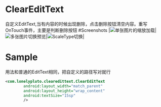 # ClearEditText
自定义EditText,当有内容的时候出现删除，点击删除按钮清空内容。重写OnTouch事件，主要是判断删除按钮
#Screenshots
|![单张图片的缩放加载](/screenshot/single_preview.gif)|![多张图片切换预览](/screenshot/multi_preview.gif)|![ScaleType切换](/screenshot/scale_type_preview.gif)|
# Sample
用法和普通的EditText相同，把自定义的路径写对就行
``` xml
<com.lonelypluto.clearedittext.ClearEditText
        android:layout_width="match_parent"
        android:layout_height="wrap_content"
        android:textSize="15sp"
        />
```

